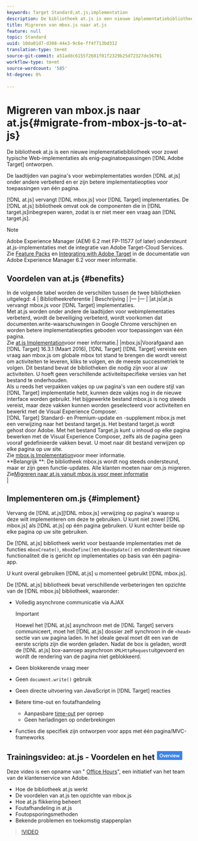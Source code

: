 ```yaml
---
keywords: Target Standard;at.js;implementation
description: De bibliotheek at.js is een nieuwe implementatiebibliotheek voor Adobe Target die is ontworpen voor zowel gangbare webimplementaties als toepassingen die uit één pagina bestaan.
title: Migreren van mbox.js naar at.js
feature: null
topic: Standard
uuid: 10da01d7-d308-44e3-9c6e-ff4f713bd312
translation-type: tm+mt
source-git-commit: a51addc6155f2681f01f2329b25d72327de36701
workflow-type: tm+mt
source-wordcount: '585'
ht-degree: 0%

---
```



# Migreren van mbox.js naar at.js{#migrate-from-mbox-js-to-at-js}

De bibliotheek at.js is een nieuwe implementatiebibliotheek voor zowel typische Web-implementaties als enig-paginatoepassingen [!DNL Adobe Target] ontworpen.

De laadtijden van pagina&#39;s voor webimplementaties worden [!DNL at.js] onder andere verbeterd en er zijn betere implementatieopties voor toepassingen van één pagina.

[!DNL at.js] vervangt [!DNL mbox.js] voor [!DNL Target] implementaties. De [!DNL at.js] bibliotheek omvat ook de componenten die in [!DNL target.js]inbegrepen waren, zodat is er niet meer een vraag aan [!DNL target.js].

>[!NOTE]
>
>Adobe Experience Manager (AEM) 6.2 met FP-11577 (of later) ondersteunt at.js-implementaties met de integratie van Adobe Target-Cloud Services. Zie [Feature Packs](https://docs.adobe.com/docs/en/aem/6-2/release-notes/feature-packs.html) en [Integrating with Adobe Target](https://docs.adobe.com/docs/en/aem/6-2/administer/integration/marketing-cloud/target.html) in de documentatie *van* Adobe Experience Manager 6.2 voor meer informatie.

## Voordelen van at.js {#benefits}

In de volgende tabel worden de verschillen tussen de twee bibliotheken uitgelegd:
4
| Bibliotheekreferentie | Beschrijving |
|— |— |
|at.js|at.js vervangt mbox.js voor [!DNL Target] implementaties.<br>Met at.js worden onder andere de laadtijden voor webimplementaties verbeterd, wordt de beveiliging verbeterd, wordt voorkomen dat documenten.write-waarschuwingen in Google Chrome verschijnen en worden betere implementatieopties geboden voor toepassingen van één pagina.<br>Zie [at.js Implementation](#implement)voor meer informatie.|
|mbox.js|Voorafgaand aan [!DNL Target] 16.3.1 (Maart 2016), [!DNL Target] [!DNL Target] vereiste een vraag aan mbox.js om globale mbox tot stand te brengen die wordt vereist om activiteiten te leveren, kliks te volgen, en de meeste succesmetriek te volgen. Dit bestand bevat de bibliotheken die nodig zijn voor al uw activiteiten. U hoeft geen verschillende activiteitspecifieke versies van het bestand te onderhouden.<br>Als u reeds het verpakken vakjes op uw pagina&#39;s van een oudere stijl van [!DNL Target] implementatie hebt, kunnen deze vakjes nog in de nieuwe interface worden gebruikt. Het bijgewerkte bestand mbox.js is nog steeds vereist, maar deze vakken kunnen worden geselecteerd voor activiteiten en bewerkt met de Visual Experience Composer.<br>[!DNL Target] Standard- en Premium-update en -supplement mbox.js met een verwijzing naar het bestand target.js. Het bestand target.js wordt gehost door Adobe. Met het bestand Target.js kunt u inhoud op elke pagina bewerken met de Visual Experience Composer, zelfs als de pagina geen vooraf gedefinieerde vakken bevat. U moet naar dit bestand verwijzen op elke pagina op uw site.<br>Zie [mbox.js Implementation](/help/c-implementing-target/c-implementing-target-for-client-side-web/t-mbox-download/mbox-download.md)voor meer informatie.<br>**Belangrijk **: De bibliotheek mbox.js wordt nog steeds ondersteund, maar er zijn geen functie-updates. Alle klanten moeten naar om.js migreren. Zie[Migreren naar at.js vanuit mbox.js voor meer informatie](/help/c-implementing-target/c-implementing-target-for-client-side-web/t-mbox-download/c-target-atjs-implementation/target-migrate-atjs.md)<br>|

## Implementeren om.js {#implement}

Vervang de [!DNL at.js][!DNL mbox.js] verwijzing op pagina&#39;s waarop u deze wilt implementeren om deze te gebruiken. U kunt niet zowel [!DNL mbox.js] als [!DNL at.js] op één pagina gebruiken. U kunt echter beide op elke pagina op uw site gebruiken.

De [!DNL at.js] bibliotheek werkt voor bestaande implementaties met de functies `mboxCreate()`, `mboxDefine()`en `mboxUpdate()` en ondersteunt nieuwe functionaliteit die is gericht op implementaties op basis van één pagina-app.

U kunt overal gebruiken [!DNL at.js] u momenteel gebruikt [!DNL mbox.js].

De [!DNL at.js] bibliotheek bevat verschillende verbeteringen ten opzichte van de [!DNL mbox.js] bibliotheek, waaronder:

* Volledig asynchrone communicatie via AJAX

   >[!IMPORTANT]
   >
   >Hoewel het [!DNL at.js] asynchroon met de [!DNL Target] servers communiceert, moet het [!DNL at.js] dossier zelf synchroon in de `<head>` sectie van uw pagina laden. In het ideale geval moet dit een van de eerste scripts zijn die worden geladen. Nadat de box is geladen, wordt de [!DNL at.js] box-aanroep asynchroon `XMLHttpRequest`uitgevoerd en wordt de rendering van de pagina niet geblokkeerd.

* Geen blokkerende vraag meer
* Geen `document.write()` gebruik
* Geen directe uitvoering van JavaScript in [!DNL Target] reacties
* Betere time-out en foutafhandeling

   * Aanpasbare [time-out](/help/c-implementing-target/c-implementing-target-for-client-side-web/targetgobalsettings.md) per oproep
   * Geen herladingen op onderbrekingen

* Functies die specifiek zijn ontworpen voor apps met één pagina/MVC-frameworks

## Trainingsvideo: at.js - Voordelen en het ![Overzicht van de Praktijken van de Implementatie badge](/help/assets/overview.png)

Deze video is een opname van &quot; [Office Hours](../../../../cmp-resources-and-contact-information.md#concept_58EA30379D3B48C4848BA2A8C464A5B7)&quot;, een initiatief van het team van de klantenservice van Adobe.

* Hoe de bibliotheek at.js werkt
* De voordelen van at.js ten opzichte van mbox.js
* Hoe at.js flikkering beheert
* Foutafhandeling in at.js
* Foutopsporingsmethoden
* Bekende problemen en toekomstig stappenplan

>[!VIDEO](https://video.tv.adobe.com/v/22223/)
